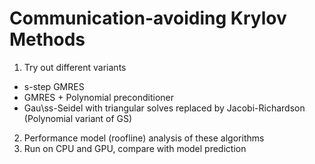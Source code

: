 # Communication-avoiding Krylov Methods

1. Try out different variants

- s-step GMRES
- GMRES + Polynomial preconditioner
- Gau\ss-Seidel with triangular solves replaced by Jacobi-Richardson (Polynomial variant of GS)

2. Performance model (roofline) analysis of these algorithms
3. Run on CPU and GPU, compare with model prediction
